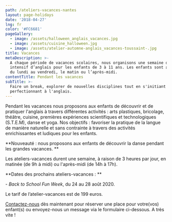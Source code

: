 ```yaml
---
path: /ateliers-vacances-nantes
layout: page-holidays
date: '2018-04-27'
lng: fr
color: '#FC6681'
pageGallery:
  - image: /assets/halloween_anglais_vacances.jpg
  - image: /assets/cuisine_halloween.jpg
  - image: /assets/atelier-automne-anglais_vacances-toussaint-.jpg
title: Vacances
metaDescription: >-
  A chaque période de vacances scolaires, nous organisons une semaine de stage
  intensif d’anglais pour les enfants de 3 à 11 ans. Les enfants sont accueillis
  du lundi au vendredi, le matin ou l’après-midi.
contentTitle: Pendant les vacances
subTitle: >-
  Faire un break, explorer de nouvelles disciplines tout en s'initiant ou se
  perfectionnant à l'anglais.
---
```

Pendant les vacances nous proposons aux enfants de découvrir et de pratiquer l'anglais à travers différentes activités : arts plastiques, bricolage, théâtre, cuisine, premières expériences scientifiques et technologiques (S.T.E.M), danse et yoga. Nos objectifs : favoriser la pratique de la langue de manière naturelle et sans contrainte à travers des activités enrichissantes et ludiques pour les enfants.

**Nouveauté : nous proposons aux enfants de découvrir la danse pendant les grandes vacances. **

Les ateliers-vacances durent une semaine, à raison de 3 heures par jour, en matinée (de 9h à midi) ou l'après-midi (de 14h à 17h).

**Dates des prochains ateliers-vacances : **

\- _Back to School Fun Week_, du 24 au 28 août 2020.

Le tarif de l’atelier-vacances est de 199 euros.

[Contactez-nous](mailto:hello@lopenlab.com) dès maintenant pour réserver une place pour votre(vos) enfant(s) ou envoyez-nous un message via le formulaire ci-dessous. A très vite !
